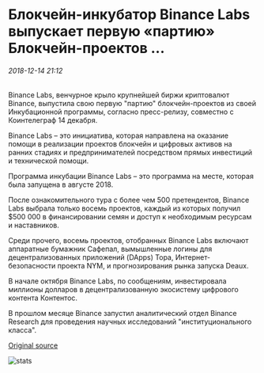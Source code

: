 # Блокчейн-инкубатор Binance Labs выпускает первую «партию» Блокчейн-проектов ...

###### 2018-12-14 21:12

Binance Labs, венчурное крыло крупнейшей биржи криптовалют Binance, выпустила свою первую "партию" блокчейн-проектов из своей Инкубационной программы, согласно пресс-релизу, совместно с Коинтелеграф 14 декабря.

Binance Labs – это инициатива, которая направлена на оказание помощи в реализации проектов блокчейн и цифровых активов на ранних стадиях и предпринимателей посредством прямых инвестиций и технической помощи.

Программа инкубации Binance Labs – это программа на месте, которая была запущена в августе 2018.

После ознакомительного тура с более чем 500 претендентов, Binance Labs выбрала только восемь проектов, каждый из которых получил $500 000 в финансировании семян и доступ к необходимым ресурсам и наставников.

Среди прочего, восемь проектов, отобранных Binance Labs включают аппаратные бумажник Сафепал, вымышленные логины для децентрализованных приложений (DApps) Тора, Интернет-безопасности проекта NYM, и прогнозирования рынка запуска Deaux.

В начале октября Binance Labs, по сообщениям, инвестировала миллионы долларов в децентрализованную экосистему цифрового контента Контентос.

В прошлом месяце Binance запустил аналитический отдел Binance Research для проведения научных исследований "институционального класса".

[Original source](https://cointelegraph.com/news/blockchain-incubator-binance-labs-releases-first-batch-of-blockchain-projects)

![stats](https://c.statcounter.com/11760860/0/a89fa40b/1/ "stats")